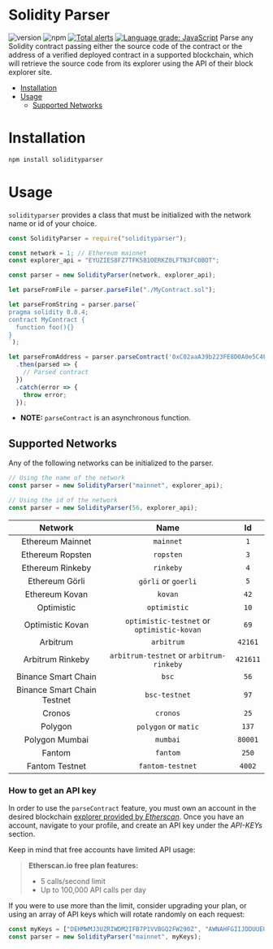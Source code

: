 # Solidity Parser
![version](https://img.shields.io/npm/v/solidityparser "Version")
![npm](https://img.shields.io/npm/dt/solidityparser.svg "Total Downloads")
[![Total alerts](https://img.shields.io/lgtm/alerts/g/wrong7/solidityparser.svg?logo=lgtm&logoWidth=18)](https://lgtm.com/projects/g/wrong7/solidityparser/alerts/)
[![Language grade: JavaScript](https://img.shields.io/lgtm/grade/javascript/g/wrong7/solidityparser.svg?logo=lgtm&logoWidth=18)](https://lgtm.com/projects/g/wrong7/solidityparser/context:javascript)
Parse any Solidity contract passing either the source code of the contract or the address of a verified deployed contract in a supported blockchain, which will retrieve the source code from its explorer using the API of their block explorer site.

- [Installation](#installation)
- [Usage](#usage)
  - [Supported Networks](#supported-networks)

# Installation
```bash
npm install solidityparser
```


# Usage
`solidityparser` provides a class that must be initialized with the network name or id of your choice.

```js
const SolidityParser = require("solidityparser");

const network = 1; // Ethereum mainnet
const explorer_api = "EYUZIES8FZ7TFK581OERKZ0LFTN3FC0BOT";

const parser = new SolidityParser(network, explorer_api);

let parseFromFile = parser.parseFile("./MyContract.sol");

let parseFromString = parser.parse(`
pragma solidity 0.8.4;
contract MyContract {
  function foo(){}
}
`);

let parseFromAddress = parser.parseContract('0xC02aaA39b223FE8D0A0e5C4F27eAD9083C756Cc2')
  .then(parsed => {
    // Parsed contract
  })
  .catch(error => {
    throw error;
  });


```
* **NOTE:** `parseContract` is an asynchronous function.

## Supported Networks
Any of the following networks can be initialized to the parser.
```js
// Using the name of the network
const parser = new SolidityParser("mainnet", explorer_api);

// Using the id of the network
const parser = new SolidityParser(56, explorer_api);
```
|Network|Name|Id|
|:---:|:---:|:---:|
|Ethereum Mainnet| `mainnet` | `1` |
|Ethereum Ropsten| `ropsten` | `3` |
|Ethereum Rinkeby| `rinkeby` | `4` |
|Ethereum Görli  | `görli` or `goerli` | `5` |
|Ethereum Kovan  | `kovan` | `42` |
|Optimistic      | `optimistic` | `10` |
|Optimistic Kovan| `optimistic-testnet` or `optimistic-kovan` | `69` |
|Arbitrum | `arbitrum` | `42161` |
|Arbitrum Rinkeby| `arbitrum-testnet` or `arbitrum-rinkeby` | `421611` |
|Binance Smart Chain| `bsc` | `56` |
|Binance Smart Chain Testnet| `bsc-testnet` | `97` |
|Cronos| `cronos` | `25` |
|Polygon| `polygon` or `matic` | `137` |
|Polygon Mumbai| `mumbai` | `80001` |
|Fantom| `fantom` | `250` |
|Fantom Testnet| `fantom-testnet` | `4002` |

### How to get an API key
In order to use the `parseContract` feature, you must own an account in the desired blockchain [explorer provided by _Etherscan_](https://etherscan.io/eaas).
Once you have an account, navigate to your profile, and create an API key under the _API-KEYs_ section.

Keep in mind that free accounts have limited API usage:
> **Etherscan.io free plan features:**
> - 5 calls/second limit
> - Up to 100,000 API calls per day

If you were to use more than the limit, consider upgrading your plan, or using an array of API keys which will rotate randomly on each request:

```js
const myKeys = ["DEHMWMJ3UZRIWDM2IFB7P1VVBGQ2FW290Z", "AWNAHFGIIJDDUUEUSPUEPG8HOU3AKHCL31", "CYVO7LDGQSHLW9RIORWA9VMBNZA687DKHZ"];
const parser = new SolidityParser("mainnet", myKeys);
```